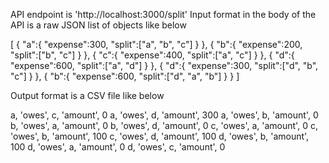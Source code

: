API endpoint is 'http://localhost:3000/split'
Input format in the body of the API is a raw JSON list of objects like below

 [
    {
        "a":{
            "expense":300,
            "split":["a", "b", "c"]
        }
    },
    {
        "b":{
            "expense":200,
            "split":["b", "c"]
        }
    },
    {
        "c":{
            "expense":400,
            "split":["a", "c"]
        }
    },
    {
        "d":{
            "expense":600,
            "split":["a", "d"]
        }
    },
    {
        "d":{
            "expense":300,
            "split":["d", "b", "c"]
        }
    },
    {
        "b":{
            "expense":600,
            "split":["d", "a", "b"]
        }
    }
]

Output format is a CSV file like below

a, 'owes', c, 'amount', 0
a, 'owes', d, 'amount', 300
a, 'owes', b, 'amount', 0
b, 'owes', a, 'amount', 0
b, 'owes', d, 'amount', 0
c, 'owes', a, 'amount', 0
c, 'owes', b, 'amount', 100
c, 'owes', d, 'amount', 100
d, 'owes', b, 'amount', 100
d, 'owes', a, 'amount', 0
d, 'owes', c, 'amount', 0
